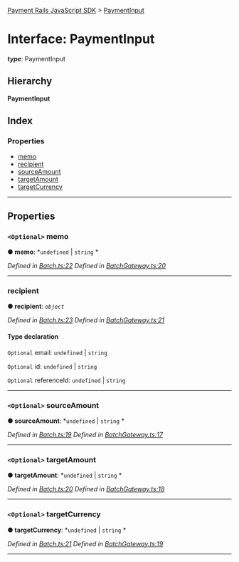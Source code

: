 [Payment Rails JavaScript SDK](../README.md) > [PaymentInput](../interfaces/paymentinput.md)

# Interface: PaymentInput

*__type__*: PaymentInput

## Hierarchy

**PaymentInput**

## Index

### Properties

* [memo](paymentinput.md#memo)
* [recipient](paymentinput.md#recipient)
* [sourceAmount](paymentinput.md#sourceamount)
* [targetAmount](paymentinput.md#targetamount)
* [targetCurrency](paymentinput.md#targetcurrency)

---

## Properties

<a id="memo"></a>

### `<Optional>` memo

**● memo**: *`undefined` |
`string`
*

*Defined in [Batch.ts:22](https://github.com/PaymentRails/javascript-sdk/blob/c3121c6/lib/Batch.ts#L22)*
*Defined in [BatchGateway.ts:20](https://github.com/PaymentRails/javascript-sdk/blob/c3121c6/lib/BatchGateway.ts#L20)*

___
<a id="recipient"></a>

###  recipient

**● recipient**: *`object`*

*Defined in [Batch.ts:23](https://github.com/PaymentRails/javascript-sdk/blob/c3121c6/lib/Batch.ts#L23)*
*Defined in [BatchGateway.ts:21](https://github.com/PaymentRails/javascript-sdk/blob/c3121c6/lib/BatchGateway.ts#L21)*

#### Type declaration

`Optional`  email: `undefined` |
`string`

`Optional`  id: `undefined` |
`string`

`Optional`  referenceId: `undefined` |
`string`

___
<a id="sourceamount"></a>

### `<Optional>` sourceAmount

**● sourceAmount**: *`undefined` |
`string`
*

*Defined in [Batch.ts:19](https://github.com/PaymentRails/javascript-sdk/blob/c3121c6/lib/Batch.ts#L19)*
*Defined in [BatchGateway.ts:17](https://github.com/PaymentRails/javascript-sdk/blob/c3121c6/lib/BatchGateway.ts#L17)*

___
<a id="targetamount"></a>

### `<Optional>` targetAmount

**● targetAmount**: *`undefined` |
`string`
*

*Defined in [Batch.ts:20](https://github.com/PaymentRails/javascript-sdk/blob/c3121c6/lib/Batch.ts#L20)*
*Defined in [BatchGateway.ts:18](https://github.com/PaymentRails/javascript-sdk/blob/c3121c6/lib/BatchGateway.ts#L18)*

___
<a id="targetcurrency"></a>

### `<Optional>` targetCurrency

**● targetCurrency**: *`undefined` |
`string`
*

*Defined in [Batch.ts:21](https://github.com/PaymentRails/javascript-sdk/blob/c3121c6/lib/Batch.ts#L21)*
*Defined in [BatchGateway.ts:19](https://github.com/PaymentRails/javascript-sdk/blob/c3121c6/lib/BatchGateway.ts#L19)*

___

